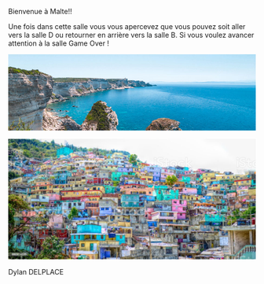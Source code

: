 Bienvenue à Malte!!

Une fois dans cette salle vous vous apercevez que vous pouvez soit aller vers la salle D ou retourner en arrière vers la salle B. Si vous voulez avancer attention à la salle Game Over !



[![image B](../images/corse.jpg)](https://github.com/ssagnane1/tp2-labyrinthe/blob/main/jeu-heros-sdc/Corse.md)

[![image D](../images/haiti.jpg)](https://github.com/ssagnane1/tp2-labyrinthe/blob/main/jeu-heros-sdc/Haiti.md)

Dylan DELPLACE
